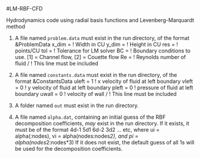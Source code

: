 #LM-RBF-CFD

Hydrodynamics code using radial basis functions and Levenberg-Marquardt method

1. A file named `problem.data` must exist in the run directory, of the format
   &ProblemData
   x_dim =                 ! Width in CU
   y_dim =                 ! Height in CU
   res =                   ! points/CU
   tol =                   ! Tolerance for LM solver
   BC =                    ! Boundary conditions to use. [1] = Channel flow, [2] = Couette flow
   Re =                    ! Reynolds number of fluid
   /                       ! This line must be included

2. A file named `constants.data` must exist in the run directory, of the format
   &ConstantsData
   uleft = 1               ! x velocity of fluid at left boundary
   vleft = 0               ! y velocity of fluid at left boundary
   pleft = 0               ! pressure of fluid at left boundary
   uwall = 0               ! velocity of wall
   /                       ! This line must be included

3. A folder named `out` must exist in the run directory.

4. A file named `alpha.dat`, containing an initial guess of the RBF decomposition coefficients, *may* exist in the run directory. If it exists, it must be of the format
   4d-1
   5d1
   6d-2
   3d2
   ... etc, where ui = alpha(:nodes), vi = alpha(nodes:nodes*2), and pi = alpha(nodes*2:nodes*3)
   If it does not exist, the default guess of all 1s will be used for the decomposition coefficients.
